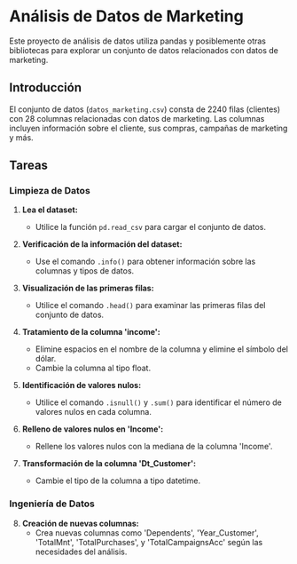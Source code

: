 # Análisis de Datos de Marketing

Este proyecto de análisis de datos utiliza pandas y posiblemente otras bibliotecas para explorar un conjunto de datos relacionados con datos de marketing.

## Introducción

El conjunto de datos (`datos_marketing.csv`) consta de 2240 filas (clientes) con 28 columnas relacionadas con datos de marketing. Las columnas incluyen información sobre el cliente, sus compras, campañas de marketing y más.

## Tareas

### Limpieza de Datos

1. **Lea el dataset:**
   - Utilice la función `pd.read_csv` para cargar el conjunto de datos.

2. **Verificación de la información del dataset:**
   - Use el comando `.info()` para obtener información sobre las columnas y tipos de datos.

3. **Visualización de las primeras filas:**
   - Utilice el comando `.head()` para examinar las primeras filas del conjunto de datos.

4. **Tratamiento de la columna 'income':**
   - Elimine espacios en el nombre de la columna y elimine el símbolo del dólar.
   - Cambie la columna al tipo float.

5. **Identificación de valores nulos:**
   - Utilice el comando `.isnull()` y `.sum()` para identificar el número de valores nulos en cada columna.

6. **Relleno de valores nulos en 'Income':**
   - Rellene los valores nulos con la mediana de la columna 'Income'.

7. **Transformación de la columna 'Dt_Customer':**
   - Cambie el tipo de la columna a tipo datetime.

### Ingeniería de Datos

8. **Creación de nuevas columnas:**
   - Crea nuevas columnas como 'Dependents', 'Year_Customer', 'TotalMnt', 'TotalPurchases', y 'TotalCampaignsAcc' según las necesidades del análisis.



